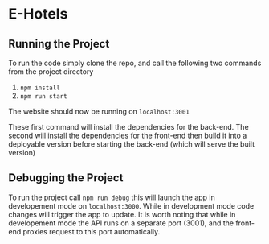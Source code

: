 # E-Hotels
## Running the Project
To run the code simply clone the repo, and call the following two commands from the project directory
1. `npm install`
2. `npm run start`

The website should now be running on `localhost:3001`

These first command will install the dependencies for the back-end. The second will install the dependencies for the front-end then build it into a deployable version before starting the back-end (which will serve the built version)

## Debugging the Project
To run the project call `npm run debug` this will launch the app in developement mode on `localhost:3000`. While in development mode code changes will trigger the app to update. It is worth noting that while in developement mode the API runs on a separate port (3001), and the front-end proxies request to this port automatically.